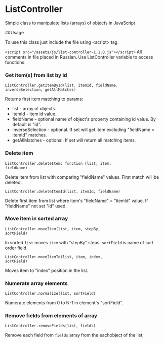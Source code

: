 # ListController
Simple class to manipulate lists (arrays) of objects in JavaScript

##Usage
<p>To use this class just include the file using &lt;script&gt; tag. </p>
<code>&lt;script src="/assets/js/list-controller-1.1.0.js"&gt;&lt;/script&gt;</code>
All comments in file placed in Russian.
Use ListController variable to access functions:

### Get item(s) from list by id
<code>ListController.getItemById(list, itemId, fieldName, inverseSelection, getAllMatches)</code>

<p>Returns first item matching to params:</p>

* list - array of objects.
* itemId - item id value.
* fieldName - optional name of object's property containing id value. By default is "id".
* inverseSelection - optional. If set will get item excluding  "fieldName = itemId" matches.
* getAllMatches - optional. If set will return all matching items.

### Delete item
<code>ListController.deleteItem: function (list, item, fieldName)</code>

<p>Delete item from list with comparing "fieldName" values. First match will be deleted.</p>

<code>ListController.deleteItemId(list, itemId, fieldName)</code>

<p>Delete first item from list where item's "fieldName" = "itemId" value. If "fieldName" not set "id" used.</p>

### Move item in sorted array
<code>ListController.moveItem(list, item, stepBy, sortField)</code>
<p>In sorted <code>list</code> moves <code>item</code> with "stepBy" steps. <code>sortField</code> is name of sort order field.</p>

<code>ListController.moveItemTo(list, item, index, sortField)</code>
<p>Moves item to "index" position in the list.</p>

### Numerate array elements
<code>ListController.normalize(list, sortField)</code>
<p>Numerate elements from 0 to N-1 in element's "sortField".</p>

### Remove fields from elements of array
<code>ListController.removeFields(list, fields)</code>
<p>Remove each field from <code>fields</code> array from the eachobject of the list;</p>

